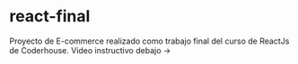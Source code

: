 # react-final

Proyecto de E-commerce realizado como trabajo final del curso de ReactJs de Coderhouse.
Video instructivo debajo ->
